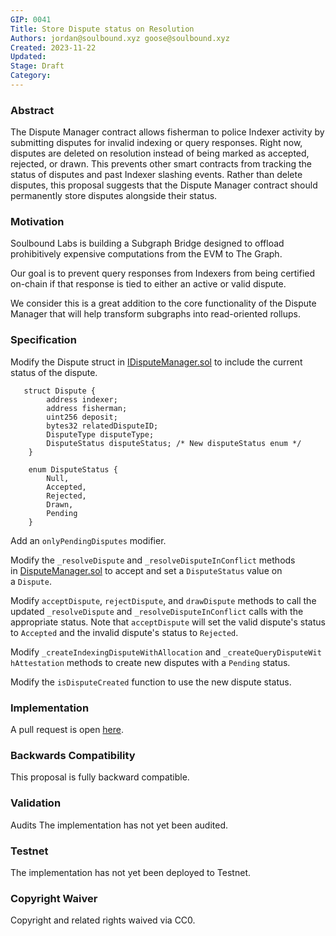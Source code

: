 ```yaml
---
GIP: 0041
Title: Store Dispute status on Resolution
Authors: jordan@soulbound.xyz goose@soulbound.xyz
Created: 2023-11-22
Updated:
Stage: Draft
Category:
---
```


### Abstract

The Dispute Manager contract allows fisherman to police Indexer activity by submitting disputes for invalid indexing or query responses. Right now, disputes are deleted on resolution instead of being marked as accepted, rejected, or drawn. This prevents other smart contracts from tracking the status of disputes and past Indexer slashing events. Rather than delete disputes, this proposal suggests that the Dispute Manager contract should permanently store disputes alongside their status.

### Motivation

Soulbound Labs is building a Subgraph Bridge designed to offload prohibitively expensive computations from the EVM to The Graph.

Our goal is to prevent query responses from Indexers from being certified on-chain if that response is tied to either an active or valid dispute.

We consider this is a great addition to the core functionality of the Dispute Manager that will help transform subgraphs into read-oriented rollups.

### [](https://forum.thegraph.com/t/gip-0041-store-dispute-status-on-resolution/3759#specification-3)Specification

Modify the Dispute struct in [IDisputeManager.sol](https://github.com/graphprotocol/contracts/blob/dev/contracts/disputes/IDisputeManager.sol) to include the current status of the dispute.

```
   struct Dispute {
        address indexer;
        address fisherman;
        uint256 deposit;
        bytes32 relatedDisputeID;
        DisputeType disputeType;
        DisputeStatus disputeStatus; /* New disputeStatus enum */
    }

    enum DisputeStatus {
        Null,
        Accepted,
        Rejected,
        Drawn,
        Pending
    }

```

Add an `onlyPendingDisputes` modifier.

Modify the `_resolveDispute` and `_resolveDisputeInConflict` methods in [DisputeManager.sol](https://github.com/graphprotocol/contracts/blob/dev/contracts/disputes/DisputeManager.sol) to accept and set a `DisputeStatus` value on a `Dispute`.

Modify `acceptDispute`, `rejectDispute`, and `drawDispute` methods to call the updated `_resolveDispute` and `_resolveDisputeInConflict` calls with the appropriate status. Note that `acceptDispute` will set the valid dispute's status to `Accepted` and the invalid dispute's status to `Rejected`.

Modify `_createIndexingDisputeWithAllocation` and `_createQueryDisputeWithAttestation` methods to create new disputes with a `Pending` status.

Modify the `isDisputeCreated` function to use the new dispute status.

### Implementation

A pull request is open [here](https://github.com/graphprotocol/contracts/pull/766).

### Backwards Compatibility

This proposal is fully backward compatible.

### Validation

Audits
The implementation has not yet been audited.

### Testnet

The implementation has not yet been deployed to Testnet.

### Copyright Waiver

Copyright and related rights waived via CC0.
